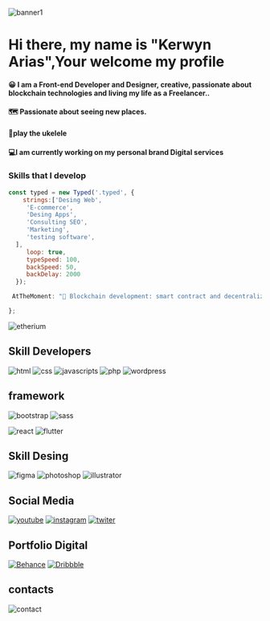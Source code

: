 ![banner1](https://user-images.githubusercontent.com/73326157/170785720-bd604200-103f-4477-82ee-545436e9a286.png)


### <h1>Hi there, my name is "Kerwyn Arias",Your welcome my profile</h1>

#### 😀 I am a Front-end Developer and Designer, creative, passionate about blockchain technologies and living my life as a Freelancer..
#### 🗺️ Passionate about seeing new places.
#### 🎸play the ukelele
#### 💻I am currently working on my personal brand Digital services 

### Skills that I develop
```javascript
const typed = new Typed('.typed', {
	strings:['Desing Web',
	 'E-commerce',
	 'Desing Apps',
	 'Consulting SEO',
	 'Marketing',
	 'testing software',
  ],
	 loop: true,
	 typeSpeed: 100,
	 backSpeed: 50,
	 backDelay: 2000
  });

 AtTheMoment: "🔗 Blockchain development: smart contract and decentralized application development with web3.js"

};

```
![etherium](https://img.shields.io/badge/Ethereum-3C3C3D?style=for-the-badge&logo=Ethereum&logoColor=white)
## Skill Developers

![html](https://img.shields.io/badge/HTML5-E34F26?style=for-the-badge&logo=html5&logoColor=white)
![css](https://img.shields.io/badge/CSS3-1572B6?style=for-the-badge&logo=css3&logoColor=white)
![javascripts](https://img.shields.io/badge/JavaScript-F7DF1E?style=for-the-badge&logo=javascript&logoColor=black)
![php](https://img.shields.io/badge/PHP-777BB4?style=for-the-badge&logo=php&logoColor=white)
![wordpress](https://img.shields.io/badge/Wordpress-21759B?style=for-the-badge&logo=wordpress&logoColor=white)
## framework

![bootstrap](https://img.shields.io/badge/Bootstrap-563D7C?style=for-the-badge&logo=bootstrap&logoColor=white)
![sass](https://img.shields.io/badge/Sass-CC6699?style=for-the-badge&logo=sass&logoColor=white)

![react](https://img.shields.io/badge/react%20os-0088CC?style=for-the-badge&logo=reactos&logoColor=white)
![flutter](https://img.shields.io/badge/Flutter-02569B?style=for-the-badge&logo=flutter&logoColor=white)

## Skill Desing
![figma](https://img.shields.io/badge/Figma-F24E1E?style=for-the-badge&logo=figma&logoColor=white)
![photoshop](https://img.shields.io/badge/Adobe%20Photoshop-31A8FF?style=for-the-badge&logo=Adobe%20Photoshop&logoColor=black)
![illustrator](https://img.shields.io/badge/Adobe%20Illustrator-FF9A00?style=for-the-badge&logo=adobe%20illustrator&logoColor=white)

## Social Media
[![youtube](https://img.shields.io/badge/YouTube-FF0000?style=for-the-badge&logo=youtube&logoColor=white)](https://www.youtube.com/channel/UCCyAYH8QdtIXZ18Xy_LDNlA)
[![instagram](https://img.shields.io/badge/Instagram-E4405F?style=for-the-badge&logo=instagram&logoColor=white)](https://www.instagram.com/ireunlockerr/)
[![twiter](	https://img.shields.io/badge/Twitter-1DA1F2?style=for-the-badge&logo=twitter&logoColor=white)](https://twitter.com/AriasDevs)

## Portfolio Digital

[![Behance](https://img.shields.io/badge/-Behance-blue?style=for-the-badge&logo=behance&logoColor=white)](https://www.behance.net/kerwynariaf6de)
[![Dribbble](https://img.shields.io/badge/Dribbble-EA4C89?style=for-the-badge&logo=dribbble&logoColor=white)](https://dribbble.com/Ariasdev)

## contacts
![contact](https://img.shields.io/badge/LinkedIn-0077B5?style=for-the-badge&logo=linkedin&logoColor=white)
